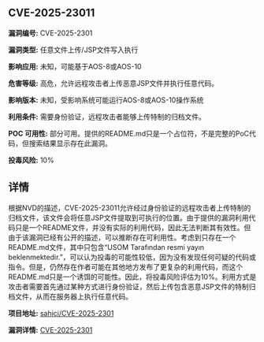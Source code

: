 ## CVE-2025-23011

**漏洞编号:** CVE-2025-2301

**漏洞类型:** 任意文件上传/JSP文件写入执行

**影响应用:** 未知，可能基于AOS-8或AOS-10

**危害等级:** 高危，允许远程攻击者上传恶意JSP文件并执行任意代码。

**影响版本:** 未知，受影响系统可能运行AOS-8或AOS-10操作系统

**利用条件:** 需要身份验证，远程攻击者能够上传特制的归档文件。

**POC 可用性:** 部分可用。提供的README.md只是一个占位符，不是完整的PoC代码，但搜索结果显示存在此漏洞。

**投毒风险:** 10%

## 详情

根据NVD的描述，CVE-2025-23011允许经过身份验证的远程攻击者上传特制的归档文件，该文件会将任意JSP文件提取到可执行的位置。由于提供的漏洞利用代码只是一个README文件，并没有实际的利用代码，因此无法判断其有效性。但由于该漏洞已经有公开的描述，可以推断存在可利用性。考虑到只存在一个README.md文件，其中只包含“USOM Tarafından resmi yayın beklenmektedir.”，可以认为投毒的可能性较低，因为没有发现任何可疑的代码或指令。但是，仍然存在作者可能在其他地方发布了更复杂的利用代码，而这个README.md只是一个诱饵的可能性。因此，将投毒风险评估为10%。利用方式是攻击者需要首先通过某种方式进行身份验证，然后上传包含恶意JSP文件的特制归档文件，从而在服务器上执行任意代码。

**项目地址:** [sahici/CVE-2025-2301](https://github.com/sahici/CVE-2025-2301)

**漏洞详情:** [CVE-2025-2301](https://nvd.nist.gov/vuln/detail/CVE-2025-2301)